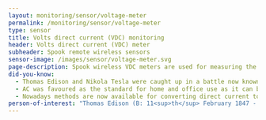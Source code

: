 ```yaml
---
layout: monitoring/sensor/voltage-meter
permalink: /monitoring/sensor/voltage-meter
type: sensor
title: Volts direct current (VDC) monitoring
header: Volts direct current (VDC) meter
subheader: Spook remote wireless sensors
sensor-image: /images/sensor/voltage-meter.svg
page-description: Spook wireless VDC meters are used for measuring the voltage of third party devices and batteries. There are a range of different sensor voltages available but the most common Spook meter measures voltage up to 5 VDC.
did-you-know:
  - Thomas Edison and Nikola Tesla were caught up in a battle now known as the War of the Currents during the 1880s. Edison developed a current that runs continually along a single direction (Direct Current) whereas Tesla developed alternating current (AC). The problem with DC is it is not easily converted to high or low voltages and therefore not efficient at large scale distribution. 
  - AC was favoured as the standard for home and office use as it can be converted to various voltages using transformers. However, in recent years DC has had a renaissance as its used in many common appliances such as LEDs, computers, solar cells and electric vehicles. 
  - Nowadays methods are now available for converting direct current to higher and lower voltages and as DC is more stable than AC, organisations are finding ways of using high voltage direct current (HVDC) to transport electricity long distances with less electricity loss.
person-of-interest: "Thomas Edison (B: 11<sup>th</sup> February 1847 - D: 18<sup>th</sup> October 1931)"
---
```

